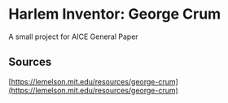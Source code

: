 # Harlem Inventor: George Crum
A small project for AICE General Paper

## Sources
[https://lemelson.mit.edu/resources/george-crum](https://lemelson.mit.edu/resources/george-crum)